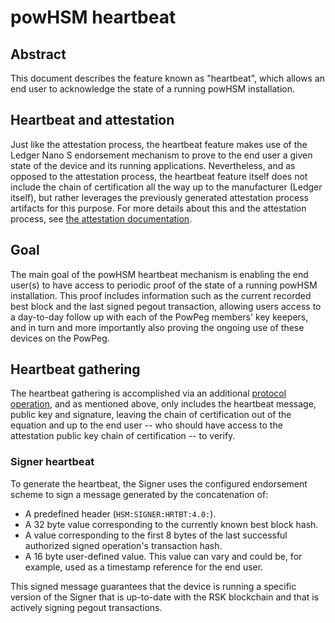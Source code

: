 # powHSM heartbeat

## Abstract

This document describes the feature known as "heartbeat", which allows an end user to acknowledge the state of a running powHSM installation.

## Heartbeat and attestation

Just like the attestation process, the heartbeat feature makes use of the Ledger Nano S endorsement mechanism to prove to the end user a given state of the device and its running applications. Nevertheless, and as opposed to the attestation process, the heartbeat feature itself does not include the chain of certification all the way up to the manufacturer (Ledger itself), but rather leverages the previously generated attestation process artifacts for this purpose. For more details about this and the attestation process, see [the attestation documentation](./attestation.md).

## Goal

The main goal of the powHSM heartbeat mechanism is enabling the end user(s) to have access to periodic proof of the state of a running powHSM installation. This proof includes information such as the current recorded best block and the last signed pegout transaction, allowing users access to a day-to-day follow up with each of the PowPeg members' key keepers, and in turn and more importantly also proving the ongoing use of these devices on the PowPeg.

## Heartbeat gathering

The heartbeat gathering is accomplished via an additional [protocol operation](./protocol.md), and as mentioned above, only includes the heartbeat message, public key and signature, leaving the chain of certification out of the equation and up to the end user -- who should have access to the attestation public key chain of certification -- to verify.

### Signer heartbeat

To generate the heartbeat, the Signer uses the configured endorsement scheme to sign a message generated by the concatenation of:

- A predefined header (`HSM:SIGNER:HRTBT:4.0:`).
- A 32 byte value corresponding to the currently known best block hash.
- A value corresponding to the first 8 bytes of the last successful authorized signed operation's transaction hash.
- A 16 byte user-defined value. This value can vary and could be, for example, used as a timestamp reference for the end user.

This signed message guarantees that the device is running a specific version of the Signer that is up-to-date with the RSK blockchain and that is actively signing pegout transactions.
